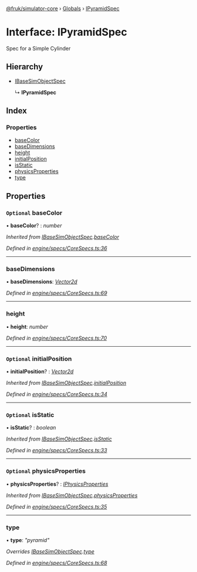 [@fruk/simulator-core](../README.md) › [Globals](../globals.md) › [IPyramidSpec](ipyramidspec.md)

# Interface: IPyramidSpec

Spec for a Simple Cylinder

## Hierarchy

* [IBaseSimObjectSpec](ibasesimobjectspec.md)

  ↳ **IPyramidSpec**

## Index

### Properties

* [baseColor](ipyramidspec.md#optional-basecolor)
* [baseDimensions](ipyramidspec.md#basedimensions)
* [height](ipyramidspec.md#height)
* [initialPosition](ipyramidspec.md#optional-initialposition)
* [isStatic](ipyramidspec.md#optional-isstatic)
* [physicsProperties](ipyramidspec.md#optional-physicsproperties)
* [type](ipyramidspec.md#type)

## Properties

### `Optional` baseColor

• **baseColor**? : *number*

*Inherited from [IBaseSimObjectSpec](ibasesimobjectspec.md).[baseColor](ibasesimobjectspec.md#optional-basecolor)*

*Defined in [engine/specs/CoreSpecs.ts:36](https://github.com/FRUK-Simulator/SimulatorCore/blob/cdc4cfb/src/engine/specs/CoreSpecs.ts#L36)*

___

###  baseDimensions

• **baseDimensions**: *[Vector2d](../globals.md#vector2d)*

*Defined in [engine/specs/CoreSpecs.ts:69](https://github.com/FRUK-Simulator/SimulatorCore/blob/cdc4cfb/src/engine/specs/CoreSpecs.ts#L69)*

___

###  height

• **height**: *number*

*Defined in [engine/specs/CoreSpecs.ts:70](https://github.com/FRUK-Simulator/SimulatorCore/blob/cdc4cfb/src/engine/specs/CoreSpecs.ts#L70)*

___

### `Optional` initialPosition

• **initialPosition**? : *[Vector2d](../globals.md#vector2d)*

*Inherited from [IBaseSimObjectSpec](ibasesimobjectspec.md).[initialPosition](ibasesimobjectspec.md#optional-initialposition)*

*Defined in [engine/specs/CoreSpecs.ts:34](https://github.com/FRUK-Simulator/SimulatorCore/blob/cdc4cfb/src/engine/specs/CoreSpecs.ts#L34)*

___

### `Optional` isStatic

• **isStatic**? : *boolean*

*Inherited from [IBaseSimObjectSpec](ibasesimobjectspec.md).[isStatic](ibasesimobjectspec.md#optional-isstatic)*

*Defined in [engine/specs/CoreSpecs.ts:33](https://github.com/FRUK-Simulator/SimulatorCore/blob/cdc4cfb/src/engine/specs/CoreSpecs.ts#L33)*

___

### `Optional` physicsProperties

• **physicsProperties**? : *[IPhysicsProperties](iphysicsproperties.md)*

*Inherited from [IBaseSimObjectSpec](ibasesimobjectspec.md).[physicsProperties](ibasesimobjectspec.md#optional-physicsproperties)*

*Defined in [engine/specs/CoreSpecs.ts:35](https://github.com/FRUK-Simulator/SimulatorCore/blob/cdc4cfb/src/engine/specs/CoreSpecs.ts#L35)*

___

###  type

• **type**: *"pyramid"*

*Overrides [IBaseSimObjectSpec](ibasesimobjectspec.md).[type](ibasesimobjectspec.md#type)*

*Defined in [engine/specs/CoreSpecs.ts:68](https://github.com/FRUK-Simulator/SimulatorCore/blob/cdc4cfb/src/engine/specs/CoreSpecs.ts#L68)*
